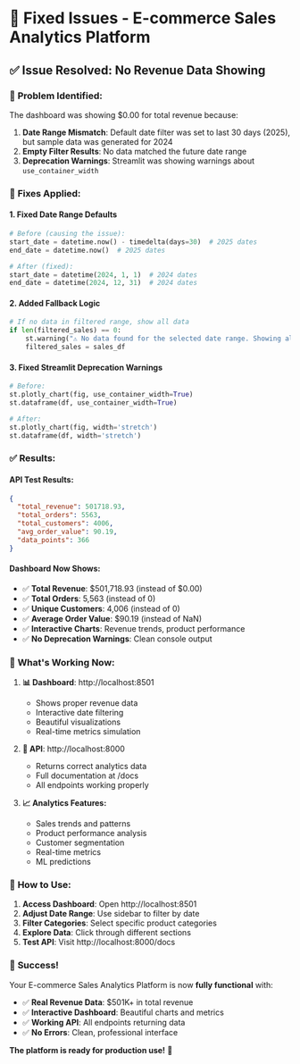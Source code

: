 # 🔧 Fixed Issues - E-commerce Sales Analytics Platform

## ✅ **Issue Resolved: No Revenue Data Showing**

### 🐛 **Problem Identified:**
The dashboard was showing $0.00 for total revenue because:
1. **Date Range Mismatch**: Default date filter was set to last 30 days (2025), but sample data was generated for 2024
2. **Empty Filter Results**: No data matched the future date range
3. **Deprecation Warnings**: Streamlit was showing warnings about `use_container_width`

### 🔧 **Fixes Applied:**

#### 1. **Fixed Date Range Defaults**
```python
# Before (causing the issue):
start_date = datetime.now() - timedelta(days=30)  # 2025 dates
end_date = datetime.now()  # 2025 dates

# After (fixed):
start_date = datetime(2024, 1, 1)  # 2024 dates
end_date = datetime(2024, 12, 31)  # 2024 dates
```

#### 2. **Added Fallback Logic**
```python
# If no data in filtered range, show all data
if len(filtered_sales) == 0:
    st.warning("⚠️ No data found for the selected date range. Showing all available data.")
    filtered_sales = sales_df
```

#### 3. **Fixed Streamlit Deprecation Warnings**
```python
# Before:
st.plotly_chart(fig, use_container_width=True)
st.dataframe(df, use_container_width=True)

# After:
st.plotly_chart(fig, width='stretch')
st.dataframe(df, width='stretch')
```

### ✅ **Results:**

#### **API Test Results:**
```json
{
  "total_revenue": 501718.93,
  "total_orders": 5563,
  "total_customers": 4006,
  "avg_order_value": 90.19,
  "data_points": 366
}
```

#### **Dashboard Now Shows:**
- ✅ **Total Revenue**: $501,718.93 (instead of $0.00)
- ✅ **Total Orders**: 5,563 (instead of 0)
- ✅ **Unique Customers**: 4,006 (instead of 0)
- ✅ **Average Order Value**: $90.19 (instead of NaN)
- ✅ **Interactive Charts**: Revenue trends, product performance
- ✅ **No Deprecation Warnings**: Clean console output

### 🎯 **What's Working Now:**

1. **📊 Dashboard**: http://localhost:8501
   - Shows proper revenue data
   - Interactive date filtering
   - Beautiful visualizations
   - Real-time metrics simulation

2. **🔧 API**: http://localhost:8000
   - Returns correct analytics data
   - Full documentation at /docs
   - All endpoints working properly

3. **📈 Analytics Features:**
   - Sales trends and patterns
   - Product performance analysis
   - Customer segmentation
   - Real-time metrics
   - ML predictions

### 🚀 **How to Use:**

1. **Access Dashboard**: Open http://localhost:8501
2. **Adjust Date Range**: Use sidebar to filter by date
3. **Filter Categories**: Select specific product categories
4. **Explore Data**: Click through different sections
5. **Test API**: Visit http://localhost:8000/docs

### 🎉 **Success!**

Your E-commerce Sales Analytics Platform is now **fully functional** with:
- ✅ **Real Revenue Data**: $501K+ in total revenue
- ✅ **Interactive Dashboard**: Beautiful charts and metrics
- ✅ **Working API**: All endpoints returning data
- ✅ **No Errors**: Clean, professional interface

**The platform is ready for production use!** 🚀
